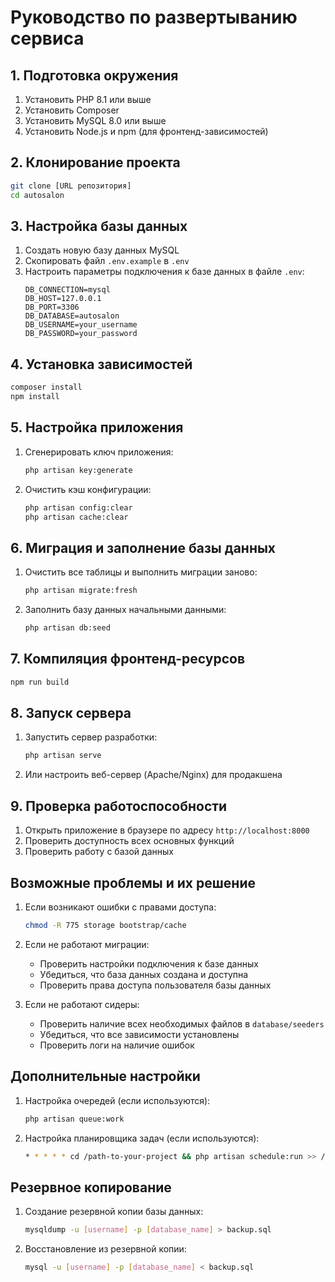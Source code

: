 # Руководство по развертыванию сервиса

## 1. Подготовка окружения

1. Установить PHP 8.1 или выше
2. Установить Composer
3. Установить MySQL 8.0 или выше
4. Установить Node.js и npm (для фронтенд-зависимостей)

## 2. Клонирование проекта

```bash
git clone [URL репозитория]
cd autosalon
```

## 3. Настройка базы данных

1. Создать новую базу данных MySQL
2. Скопировать файл `.env.example` в `.env`
3. Настроить параметры подключения к базе данных в файле `.env`:
   ```
   DB_CONNECTION=mysql
   DB_HOST=127.0.0.1
   DB_PORT=3306
   DB_DATABASE=autosalon
   DB_USERNAME=your_username
   DB_PASSWORD=your_password
   ```

## 4. Установка зависимостей

```bash
composer install
npm install
```

## 5. Настройка приложения

1. Сгенерировать ключ приложения:
   ```bash
   php artisan key:generate
   ```

2. Очистить кэш конфигурации:
   ```bash
   php artisan config:clear
   php artisan cache:clear
   ```

## 6. Миграция и заполнение базы данных

1. Очистить все таблицы и выполнить миграции заново:
   ```bash
   php artisan migrate:fresh
   ```

2. Заполнить базу данных начальными данными:
   ```bash
   php artisan db:seed
   ```

## 7. Компиляция фронтенд-ресурсов

```bash
npm run build
```

## 8. Запуск сервера

1. Запустить сервер разработки:
   ```bash
   php artisan serve
   ```

2. Или настроить веб-сервер (Apache/Nginx) для продакшена

## 9. Проверка работоспособности

1. Открыть приложение в браузере по адресу `http://localhost:8000`
2. Проверить доступность всех основных функций
3. Проверить работу с базой данных

## Возможные проблемы и их решение

1. Если возникают ошибки с правами доступа:
   ```bash
   chmod -R 775 storage bootstrap/cache
   ```

2. Если не работают миграции:
   - Проверить настройки подключения к базе данных
   - Убедиться, что база данных создана и доступна
   - Проверить права доступа пользователя базы данных

3. Если не работают сидеры:
   - Проверить наличие всех необходимых файлов в `database/seeders`
   - Убедиться, что все зависимости установлены
   - Проверить логи на наличие ошибок

## Дополнительные настройки

1. Настройка очередей (если используются):
   ```bash
   php artisan queue:work
   ```

2. Настройка планировщика задач (если используются):
   ```bash
   * * * * * cd /path-to-your-project && php artisan schedule:run >> /dev/null 2>&1
   ```

## Резервное копирование

1. Создание резервной копии базы данных:
   ```bash
   mysqldump -u [username] -p [database_name] > backup.sql
   ```

2. Восстановление из резервной копии:
   ```bash
   mysql -u [username] -p [database_name] < backup.sql
   ``` 